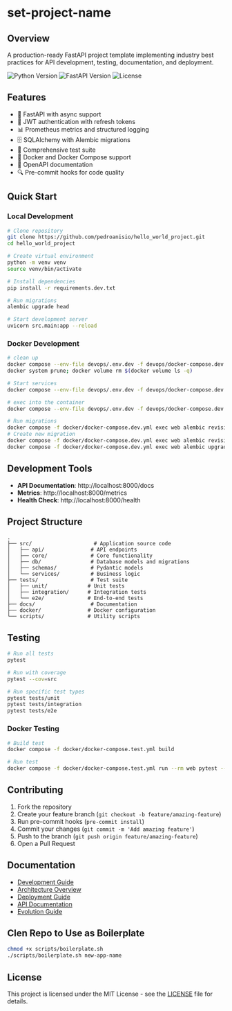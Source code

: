 # set-project-name

## Overview
A production-ready FastAPI project template implementing industry best practices 
for API development, testing, documentation, and deployment.

![Python Version](https://img.shields.io/badge/python-3.11-blue.svg)
![FastAPI Version](https://img.shields.io/badge/FastAPI-0.95.2-blue.svg)
![License](https://img.shields.io/badge/license-MIT-green.svg)

## Features
- 🚀 FastAPI with async support
- 🔐 JWT authentication with refresh tokens
- 📊 Prometheus metrics and structured logging
- 🗄️ SQLAlchemy with Alembic migrations
- 🧪 Comprehensive test suite
- 🐋 Docker and Docker Compose support
- 📝 OpenAPI documentation
- 🔍 Pre-commit hooks for code quality

## Quick Start

### Local Development
```bash
# Clone repository
git clone https://github.com/pedroanisio/hello_world_project.git
cd hello_world_project

# Create virtual environment
python -m venv venv
source venv/bin/activate  

# Install dependencies
pip install -r requirements.dev.txt

# Run migrations
alembic upgrade head

# Start development server
uvicorn src.main:app --reload
```

### Docker Development
```bash
# clean up
docker compose --env-file devops/.env.dev -f devops/docker-compose.dev.yml down
docker system prune; docker volume rm $(docker volume ls -q)

# Start services
docker compose --env-file devops/.env.dev -f devops/docker-compose.dev.yml up --build -d

# exec into the container
docker compose --env-file devops/.env.dev -f devops/docker-compose.dev.yml exec web bash

# Run migrations
docker compose -f docker/docker-compose.dev.yml exec web alembic revision --autogenerate -m "initial"
# Create new migration
docker compose -f docker/docker-compose.dev.yml exec web alembic revision --autogenerate -m "create users table"
docker compose -f docker/docker-compose.dev.yml exec web alembic upgrade head
```

## Development Tools
- **API Documentation**: http://localhost:8000/docs
- **Metrics**: http://localhost:8000/metrics
- **Health Check**: http://localhost:8000/health

## Project Structure
```
.
├── src/                    # Application source code
│   ├── api/               # API endpoints
│   ├── core/              # Core functionality
│   ├── db/                # Database models and migrations
│   ├── schemas/           # Pydantic models
│   └── services/          # Business logic
├── tests/                 # Test suite
│   ├── unit/             # Unit tests
│   ├── integration/      # Integration tests
│   └── e2e/              # End-to-end tests
├── docs/                  # Documentation
├── docker/               # Docker configuration
└── scripts/              # Utility scripts
```

## Testing
```bash
# Run all tests
pytest

# Run with coverage
pytest --cov=src

# Run specific test types
pytest tests/unit
pytest tests/integration
pytest tests/e2e
```

### Docker Testing

```bash
# Build test
docker compose -f docker/docker-compose.test.yml build
```

```bash
# Run test
docker compose -f docker/docker-compose.test.yml run --rm web pytest --cov=src
```

## Contributing
1. Fork the repository
2. Create your feature branch (`git checkout -b feature/amazing-feature`)
3. Run pre-commit hooks (`pre-commit install`)
4. Commit your changes (`git commit -m 'Add amazing feature'`)
5. Push to the branch (`git push origin feature/amazing-feature`)
6. Open a Pull Request

## Documentation
- [Development Guide](docs/development.md)
- [Architecture Overview](docs/architecture.md)
- [Deployment Guide](docs/deployment_guide.md)
- [API Documentation](docs/api/endpoints.md)
- [Evolution Guide](docs/evolution_guide.md)

## Clen Repo to Use as Boilerplate

```bash
chmod +x scripts/boilerplate.sh
./scripts/boilerplate.sh new-app-name
```	

## License
This project is licensed under the MIT License - see the [LICENSE](LICENSE) file for details.
